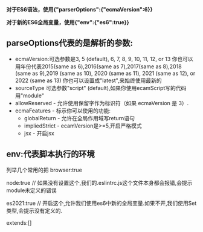 **对于ES6语法，使用{"parserOptions":{"ecmaVersion":6}}**

**对于新的ES6全局变量，使用{"env":{"es6":true}}**

## parseOptions代表的是解析的参数:
- ecmaVersion:可选参数是3, 5 (default), 6, 7, 8, 9, 10, 11, 12, or 13 你也可以用年份代表2015(same as 6),2016(same as 7),2017(same as 8),2018 (same as 9),2019 (same as 10), 2020 (same as 11), 2021 (same as 12), or 2022 (same as 13) 你也可以设置成"latest",来始终使用最新的
- sourceType 可选参数"script" (default),如果你使用ecamScript写的代码用"module"
- allowReserved - 允许使用保留字作为标识符（如果 ecmaVersion 是 3）.
- ecmaFeatures - 标示你可以使用的功能:
  - globalReturn - 允许在全局作用域写return语句
  - impliedStrict - ecamVersion是>=5,开启严格模式
  - jsx - 开启jsx

## env:代表脚本执行的环境

列举几个常用的把
browser:true

node:true // 如果没有设置这个,我们的.eslintrc.js这个文件本身都会报错,会提示module未定义的错误

es2021:true // 开启这个,允许我们使用es6中新的全局变量.如果不开,我们使用Set类型,会提示没有定义的.

extends:[]